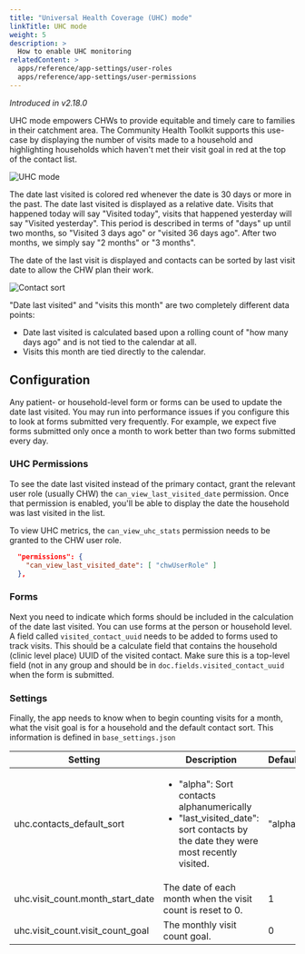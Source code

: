 ```yaml
---
title: "Universal Health Coverage (UHC) mode"
linkTitle: UHC mode
weight: 5
description: >
  How to enable UHC monitoring
relatedContent: >
  apps/reference/app-settings/user-roles
  apps/reference/app-settings/user-permissions
---
```


_Introduced in v2.18.0_

UHC mode empowers CHWs to provide equitable and timely care to families in their catchment area. The Community Health Toolkit supports this use-case by displaying the number of
visits made to a household and highlighting households which haven't met their visit goal in red at the top of the contact list.

![UHC mode](UHC.gif)

The date last visited is colored red whenever the date is 30 days or more in the past. The date last visited is displayed as a relative date. Visits that happened today will say "Visited today", visits that happened yesterday will say "Visited yesterday". This period is described in terms of "days" up until two months, so "Visited 3 days ago" or "visited 36 days ago". After two months, we simply say "2 months" or "3 months".

The date of the last visit is displayed and contacts can be sorted by last visit date to allow the CHW plan their work.

![Contact sort](sort-dropdown.png)

"Date last visited" and "visits this month" are two completely different data points:
- Date last visited is calculated based upon a rolling count of "how many days ago" and is not tied to the calendar at all.
- Visits this month are tied directly to the calendar.

## Configuration

Any patient- or household-level form or forms can be used to update the date last visited. You may run into performance issues if you configure this to look at forms submitted very frequently. For example, we expect five forms submitted only once a month to work better than two forms submitted every day.

### UHC Permissions

To see the date last visited instead of the primary contact, grant the relevant user role (usually CHW) the `can_view_last_visited_date` permission. Once that permission is enabled, you'll be able to display the date the household was last visited in the list.

To view UHC metrics, the `can_view_uhc_stats` permission needs to be granted to the CHW user role.

```json
  "permissions": {
    "can_view_last_visited_date": [ "chwUserRole" ]
  },
```

### Forms

Next you need to indicate which forms should be included in the calculation of the date last visited. You can use forms at the person or household level. A field called `visited_contact_uuid` needs to be added to forms used to track visits. This should be a calculate field that contains the household (clinic level place) UUID of the visited contact. Make sure this is a top-level field (not in any group and should be in `doc.fields.visited_contact_uuid` when the form is submitted.

### Settings

Finally, the app needs to know when to begin counting visits for a month, what the visit goal is for a household and the default contact sort. This information is defined in `base_settings.json`

| Setting              | Description | Default | Version |
|----------------------|---------|---------|---------|
| uhc.contacts_default_sort | <ul><li>"alpha": Sort contacts alphanumerically</li><li>"last_visited_date": sort contacts by the date they were most recently visited.</li></ul> | "alpha" | 2.18.0 |
| uhc.visit_count.month_start_date | The date of each month when the visit count is reset to 0. | 1 |2.18.0 |
| uhc.visit_count.visit_count_goal | The monthly visit count goal. | 0 | 2.18.0 |
